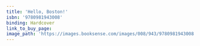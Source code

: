 ```yaml
---
title: 'Hello, Boston!'
isbn: '9780981943008'
binding: Hardcover
link_to_buy_page:
image_path: 'https://images.booksense.com/images/008/943/9780981943008.jpg'
---
```


